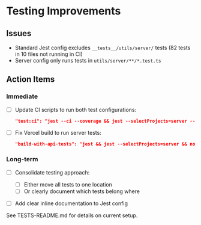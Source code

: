 # Testing Improvements

## Issues

- Standard Jest config excludes `__tests__/utils/server/` tests (82 tests in 10 files not running in CI)
- Server config only runs tests in `utils/server/**/*.test.ts`

## Action Items

### Immediate

- [ ] Update CI scripts to run both test configurations:

  ```json
  "test:ci": "jest --ci --coverage && jest --selectProjects=server --ci --coverage"
  ```

- [ ] Fix Vercel build to run server tests:
  ```json
  "build-with-api-tests": "jest && jest --selectProjects=server && node scripts/build.js"
  ```

### Long-term

- [ ] Consolidate testing approach:

  - [ ] Either move all tests to one location
  - [ ] Or clearly document which tests belong where

- [ ] Add clear inline documentation to Jest config

See TESTS-README.md for details on current setup.
